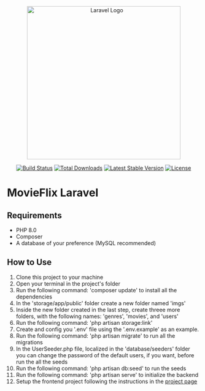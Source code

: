 <p align="center"><a href="https://laravel.com" target="_blank"><img src="https://raw.githubusercontent.com/laravel/art/master/logo-lockup/5%20SVG/2%20CMYK/1%20Full%20Color/laravel-logolockup-cmyk-red.svg" width="400" alt="Laravel Logo"></a></p>

<p align="center">
<a href="https://github.com/laravel/framework/actions"><img src="https://github.com/laravel/framework/workflows/tests/badge.svg" alt="Build Status"></a>
<a href="https://packagist.org/packages/laravel/framework"><img src="https://img.shields.io/packagist/dt/laravel/framework" alt="Total Downloads"></a>
<a href="https://packagist.org/packages/laravel/framework"><img src="https://img.shields.io/packagist/v/laravel/framework" alt="Latest Stable Version"></a>
<a href="https://packagist.org/packages/laravel/framework"><img src="https://img.shields.io/packagist/l/laravel/framework" alt="License"></a>
</p>

# MovieFlix Laravel

## Requirements
* PHP 8.0
* Composer
* A database of your preference (MySQL recommended)

## How to Use
1. Clone this project to your machine
2. Open your terminal in the project's folder
3. Run the following command: 'composer update' to install all the dependencies
4. In the 'storage/app/public' folder create a new folder named 'imgs'
5. Inside the new folder created in the last step, create threee more folders, with the following names: 'genres', 'movies', and 'users'
6. Run the following command: 'php artisan storage:link'
7. Create and config you '.env' file using the '.env.example' as an example.
8. Run the following command: 'php artisan migrate' to run all the migrations
9. In the UserSeeder.php file,  localized in the 'database/seeders' folder you can change the password of the default users, if you want, before run the all the seeds
10. Run the following command: 'php artisan db:seed' to run the seeds
11. Run the following command: 'php artisan serve' to initialize the backend
12. Setup the frontend project following the instructions in the [project page](https://github.com/Fronchak-Projects/MovieFlix-Frontend)

